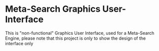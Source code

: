 # Meta-Search Graphics User-Interface

This is "non-functional" Graphics User Interface, used for a Meta-Search Engine, please note that this project is only to show the design of the interface only